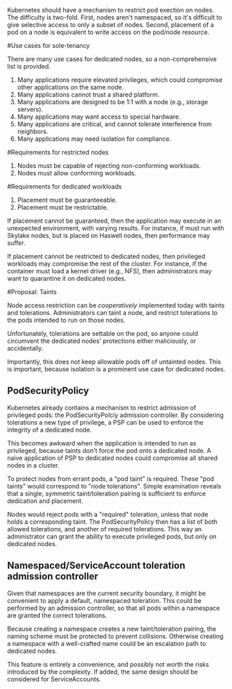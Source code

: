 Kubernetes should have a mechanism to restrict pod exection on nodes. The
difficulty is two-fold. First, nodes aren't namespaced, so it's difficult to
give selective access to only a subset of nodes. Second, placement of a pod on a
node is equivalent to write access on the pod/node resource.

#Use cases for sole-tenancy

There are many use cases for dedicated nodes, so a non-comprehensive list is
provided.

1. Many applications require elevated privileges, which could compromise other
applications on the same node.
1. Many applications cannot trust a shared platform.
1. Many applications are designed to be 1:1 with a node (e.g., storage servers).
1. Many applications may want access to special hardware.
1. Many applications are critical, and cannot tolerate interference from
   neighbors.
1. Many applications may need isolation for compliance.

#Requirements for restricted nodes

1. Nodes must be capable of rejecting non-conforming workloads.
1. Nodes must allow conforming workloads.

#Requirements for dedicated workloads

1. Placement must be guaranteeable.
1. Placement must be restrictable.

If placement cannot be guaranteed, then the application may execute in an
unexpected environment, with varying results. For instance, if must run with
Skylake nodes, but is placed on Haswell nodes, then performance may suffer.

If placement cannot be restricted to dedicated nodes, then privileged workloads
may compromise the rest of the cluster. For instance, if the container must load
a kernel driver (e.g., NFS), then administrators may want to quarantine it on
dedicated nodes.

#Proposal: Taints

Node access restriction can be *cooperatively* implemented today with taints and
tolerations. Administrators can taint a node, and restrict tolerations to the
pods intended to run on those nodes.

Unfortunately, tolerations are settable on the pod, so anyone could circumvent
the dedicated nodes' protections either maliciously, or accidentally.

Importantly, this does not keep allowable pods off of untainted nodes. This is
important, because isolation is a prominent use case for dedicated nodes.

## PodSecurityPolicy

Kubernetes already contains a mechanism to restrict admission of privileged
pods: the PodSecurityPolciy admission controller. By considering tolerations a
new type of privilege, a PSP can be used to enforce the integrity of a dedicated
node.

This becomes awkward when the application is intended to run as privileged,
because taints don't force the pod onto a dedicated node. A naive application of
PSP to dedicated nodes could compromise all shared nodes in a cluster.

To protect nodes from errant pods, a "pod taint" is required. These "pod
taints" would correspond to "node tolerations". Simple examination reveals that
a single, symmetric taint/toleration pairing is sufficient to enforce dedication
and placement.

Nodes would reject pods with a "required" toleration, unless that node holds a
corresponding taint. The PodSecurityPolicy then has a list of both allowed
tolerations, and another of required tolerations. This way an administrator can
grant the ability to execute privileged pods, but only on dedicated nodes.

## Namespaced/ServiceAccount toleration admission controller

Given that namespaces are the current security boundary, it might be convenient
to apply a default, namespaced toleration. This could be performed by an
admission controller, so that all pods within a namespace are granted the
correct tolerations.

Because creating a namespace creates a new taint/toleration pairing, the naming
scheme must be protected to prevent collisions. Otherwise creating a namespace
with a well-crafted name could be an escalation path to dedicated nodes.

This feature is entirely a convenience, and possibly not worth the risks
introduced by the complexity. If added, the same design should be considered for
ServiceAccounts.
